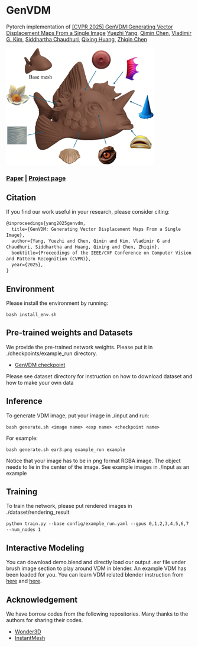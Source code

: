 # GenVDM
Pytorch implementation of [[CVPR 2025] GenVDM:Generating Vector Displacement Maps From a Single Image](www.google.com)  [Yuezhi Yang](https://yyuezhi.github.io/), [Qimin Chen](https://qiminchen.github.io/), [Vladimir G. Kim](http://www.vovakim.com/), [Siddhartha Chaudhuri](https://www.cse.iitb.ac.in/~sidch/), [Qixing Huang](https://www.cs.utexas.edu/~huangqx/), [Zhiqin Chen](https://czq142857.github.io/)

<img src="asset/Teaser.png" style="width:400px;" />

### [Paper](www.google.com)  |  [Project page](www.google.com)

## Citation
If you find our work useful in your research, please consider citing:
```
@inproceedings{yang2025genvdm,
  title={GenVDM: Generating Vector Displacement Maps From a Single Image},
  author={Yang, Yuezhi and Chen, Qimin and Kim, Vladimir G and Chaudhuri, Siddhartha and Huang, Qixing and Chen, Zhiqin},
  booktitle={Proceedings of the IEEE/CVF Conference on Computer Vision and Pattern Recognition (CVPR)},
  year={2025},
}
```


## Environment
Please install the environment by running:
```
bash install_env.sh
```

## Pre-trained weights and Datasets
We provide the pre-trained network weights. Please put it in ./checkpoints/example_run directory.

- [GenVDM checkpoint](www.google.com)

Please see dataset directory for instruction on how to download dataset and how to make your own data

## Inference
To generate VDM image, put your image in ./input and run:
```
bash generate.sh <image name> <exp name> <checkpoint name>
```

For example:
```
bash generate.sh ear3.png example_run example
```
Notice that your image has to be in png format RGBA image. The object needs to lie in the center of the image. See example images in ./input as an example

## Training
To train the network, please put rendered images in ./dataset/rendering_result
```
python train.py --base config/example_run.yaml --gpus 0,1,2,3,4,5,6,7 --num_nodes 1
```

## Interactive Modeling
You can download demo.blend and directly load our output .exr file under brush image section to play around VDM in blender. An example VDM has been loaded for you.
You can learn VDM related blender instruction from [here](https://docs.blender.org/manual/en/3.5/sculpt_paint/sculpting/tools/draw.html#vdm-displacement) and [here](https://www.blender.org/download/releases/3-5/).

## Acknowledgement
We have borrow codes from the following repositories. Many thanks to the authors for sharing their codes.
- [Wonder3D](https://github.com/xxlong0/Wonder3D)
- [InstantMesh](https://github.com/TencentARC/InstantMesh)